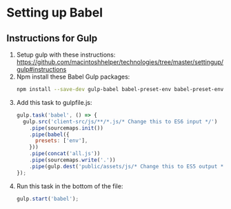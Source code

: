 # Setting up Babel

## Instructions for Gulp

1. Setup gulp with these instructions: https://github.com/macintoshhelper/technologies/tree/master/settingup/gulp#instructions
1. Npm install these Babel Gulp packages:
    ```bash
    npm install --save-dev gulp-babel babel-preset-env babel-preset-env
    ```
1. Add this task to gulpfile.js:
    ```js
    gulp.task('babel', () => {
      gulp.src('client-src/js/**/*.js/* Change this to ES6 input */')
        .pipe(sourcemaps.init())
        .pipe(babel({
          presets: ['env'],
        }))
        .pipe(concat('all.js'))
        .pipe(sourcemaps.write('.'))
        .pipe(gulp.dest('public/assets/js/* Change this to ES5 output */'));
    });
    ```
1. Run this task in the bottom of the file:
    ```js
    gulp.start('babel');
    ```
